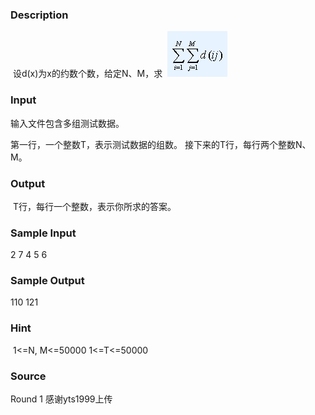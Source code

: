 
### Description
 设d(x)为x的约数个数，给定N、M，求  ![](/JudgeOnline/upload/201504/111.jpg)


### Input
输入文件包含多组测试数据。

第一行，一个整数T，表示测试数据的组数。
接下来的T行，每行两个整数N、M。


### Output
 T行，每行一个整数，表示你所求的答案。

### Sample Input
2
7 4
5 6
### Sample Output
110
121
### Hint
 1<=N, M<=50000
1<=T<=50000
### Source
Round 1 感谢yts1999上传